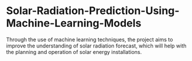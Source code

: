 # Solar-Radiation-Prediction-Using-Machine-Learning-Models
Through the use of machine learning techniques, the project aims to improve the understanding of solar radiation forecast, which will help with the planning and operation of solar energy installations.
